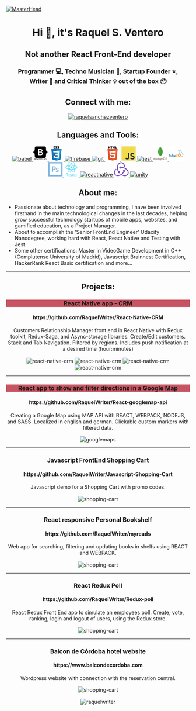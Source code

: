 [![MasterHead](https://raquelventero.com/images/fondo_linkedin.png)](https://raquelventero.com)

<h1 align="center">Hi 👋, it's Raquel S. Ventero</h1>
<h2 align="center">Not another React Front-End developer</h2>
<h3 align="center">Programmer 💻, Techno Musician 🎵, Startup Founder ⭐️,<br>Writer 📖 and Critical Thinker 💡 out of the box 📦</h3>
<h2 align="center">Connect with me:</h2>
<p align="center">
<a href="https://linkedin.com/in/raquelsanchezventero" target="blank"><img align="center" src="https://raw.githubusercontent.com/rahuldkjain/github-profile-readme-generator/master/src/images/icons/Social/linked-in-alt.svg" alt="raquelsanchezventero" height="30" width="40" /></a>
</p>

<h2 align="center">Languages and Tools:</h2>
<p align="center"> <a href="https://babeljs.io/" target="_blank" rel="noreferrer"> <img src="https://www.vectorlogo.zone/logos/babeljs/babeljs-icon.svg" alt="babel" width="40" height="40"/> </a> <a href="https://getbootstrap.com" target="_blank" rel="noreferrer"> <img src="https://raw.githubusercontent.com/devicons/devicon/master/icons/bootstrap/bootstrap-plain-wordmark.svg" alt="bootstrap" width="40" height="40"/> </a> <a href="https://www.w3schools.com/css/" target="_blank" rel="noreferrer"> <img src="https://raw.githubusercontent.com/devicons/devicon/master/icons/css3/css3-original-wordmark.svg" alt="css3" width="40" height="40"/> </a> <a href="https://firebase.google.com/" target="_blank" rel="noreferrer"> <img src="https://www.vectorlogo.zone/logos/firebase/firebase-icon.svg" alt="firebase" width="40" height="40"/> </a> <a href="https://git-scm.com/" target="_blank" rel="noreferrer"> <img src="https://www.vectorlogo.zone/logos/git-scm/git-scm-icon.svg" alt="git" width="40" height="40"/> </a> <a href="https://www.w3.org/html/" target="_blank" rel="noreferrer"> <img src="https://raw.githubusercontent.com/devicons/devicon/master/icons/html5/html5-original-wordmark.svg" alt="html5" width="40" height="40"/> </a> <a href="https://developer.mozilla.org/en-US/docs/Web/JavaScript" target="_blank" rel="noreferrer"> <img src="https://raw.githubusercontent.com/devicons/devicon/master/icons/javascript/javascript-original.svg" alt="javascript" width="40" height="40"/> </a> <a href="https://jestjs.io" target="_blank" rel="noreferrer"> <img src="https://www.vectorlogo.zone/logos/jestjsio/jestjsio-icon.svg" alt="jest" width="40" height="40"/> </a> <a href="https://www.mongodb.com/" target="_blank" rel="noreferrer"> <img src="https://raw.githubusercontent.com/devicons/devicon/master/icons/mongodb/mongodb-original-wordmark.svg" alt="mongodb" width="40" height="40"/> </a> <a href="https://www.mysql.com/" target="_blank" rel="noreferrer"> <img src="https://raw.githubusercontent.com/devicons/devicon/master/icons/mysql/mysql-original-wordmark.svg" alt="mysql" width="40" height="40"/> </a> <a href="https://www.photoshop.com/en" target="_blank" rel="noreferrer"> <img src="https://raw.githubusercontent.com/devicons/devicon/master/icons/photoshop/photoshop-line.svg" alt="photoshop" width="40" height="40"/> </a> <a href="https://reactjs.org/" target="_blank" rel="noreferrer"> <img src="https://raw.githubusercontent.com/devicons/devicon/master/icons/react/react-original-wordmark.svg" alt="react" width="40" height="40"/> </a> <a href="https://reactnative.dev/" target="_blank" rel="noreferrer"> <img src="https://reactnative.dev/img/header_logo.svg" alt="reactnative" width="40" height="40"/> </a> <a href="https://redux.js.org" target="_blank" rel="noreferrer"> <img src="https://raw.githubusercontent.com/devicons/devicon/master/icons/redux/redux-original.svg" alt="redux" width="40" height="40"/> </a> <a href="https://unity.com/" target="_blank" rel="noreferrer"> <img src="https://www.vectorlogo.zone/logos/unity3d/unity3d-icon.svg" alt="unity" width="40" height="40"/> </a> </p>

<h2 align="center">About me:</h2>
<p align="center"><ul><li>Passionate about technology and programming, I have been involved firsthand in the main technological changes in the last decades, helping grow successful technology startups of mobile apps, websites, and gamified education, as a Project Manager.</li>
<li>About to accomplish the 'Senior FrontEnd Engineer' Udacity Nanodegree, working hard with React, React Native and Testing with Jest.</li>
<li>Some other certifications: Master in VideoGame Development in C++ (Complutense University of Madrid), Javascript Brainnest Certification, HackerRank React Basic certification and more...</li>
</ul>
</p>
<hr>
<h2 align="center">Projects:</h2>

<h3 align="center" style="background-color: #c75462;">React Native app - CRM</h3>
<h4 align="center">https://github.com/RaquelWriter/React-Native-CRM</h4>
<p align="center">Customers Relationship Manager front end in React Native with Redux toolkit, Redux-Saga, and Async-storage libraries. Create/Edit customers. Stack and Tab Navigation. Filtered by regions. Includes push notification at a desired time (hour:minutes)
</p>
<p align='center'>
<img align="center" src="https://raquelventero.com/images/react-native-crm-sc/sc_01.jpg" width='200px' alt="react-native-crm"/></a>
<img align="center" src="https://raquelventero.com/images/react-native-crm-sc/sc_02.jpg" width='200px' alt="react-native-crm"/></a>
<img align="center" src="https://raquelventero.com/images/react-native-crm-sc/sc_03.jpg" width='200px' alt="react-native-crm"/></a>
<img align="center" src="https://raquelventero.com/images/react-native-crm-sc/sc_04.jpg" width='200px' alt="react-native-crm"/></a>
</p>
<hr>

<h3 align="center" style="background-color: #c75462;">React app to show and filter directions in a Google Map</h3>
<h4 align="center">https://github.com/RaquelWriter/React-googlemap-api</h4>
<p align="center">Creating a Google Map using MAP API with REACT, WEBPACK, NODEJS, and SASS. Localized in english and german. Clickable custom markers with filtered data.
</p>
<p align='center'>
<img align="center" src="https://raquelventero.com/images/googlemaps_anim.gif" alt="googlemaps"/></a>
</p>
<hr>
<h3 align="center">Javascript FrontEnd Shopping Cart</h3>
<h4 align="center">https://github.com/RaquelWriter/Javascript-Shopping-Cart</h4>
<p align="center">Javascript demo for a Shopping Cart with promo codes.
</p>
<p align='center'>
<img align="center" src="https://raquelventero.com/images/shoppingcart_anim.gif" alt="shopping-cart"/></a>
</p>

<hr>
<h3 align="center">React responsive Personal Bookshelf</h3>
<h4 align="center">https://github.com/RaquelWriter/myreads</h4>
<p align="center">Web app for searching, filtering and updating books in shelfs using REACT and WEBPACK.
</p>
<p align='center'>
<img align="center" src="https://raquelventero.com/images/MyReads.gif" alt="shopping-cart" width='300px'/></a>
</p>

<hr>
<h3 align="center">React Redux Poll</h3>
<h4 align="center">https://github.com/RaquelWriter/Redux-poll</h4>
<p align="center">React Redux Front End app to simulate an employees poll. Create, vote, ranking, login and logout of users, using the Redux store.
</p>
<p align='center'>
<img align="center" src="https://raquelventero.com/images/Redux-Poll.gif" alt="shopping-cart"/></a>
</p>

<hr>
<h3 align="center">Balcon de Córdoba hotel website</h3>
<h4 align="center">https://www.balcondecordoba.com</h4>
<p align="center">Wordpress website with connection with the reservation central.
</p>
<p align='center'>
<img align="center" src="https://raquelventero.com/images/balcondecordoba_anim.gif" alt="shopping-cart"/></a>
</p>
<p align="center" ><img align="center" src="https://github-readme-stats.vercel.app/api/top-langs?username=raquelwriter&show_icons=true&locale=en&layout=compact" alt="raquelwriter" /></p>
